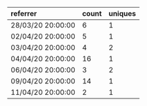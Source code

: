 | referrer          | count | uniques |
| :---------------- | :---- | :------ |
| 28/03/20 20:00:00 | 6     | 1       |
| 02/04/20 20:00:00 | 5     | 1       |
| 03/04/20 20:00:00 | 4     | 2       |
| 04/04/20 20:00:00 | 16    | 1       |
| 06/04/20 20:00:00 | 3     | 2       |
| 09/04/20 20:00:00 | 14    | 1       |
| 11/04/20 20:00:00 | 2     | 1       |